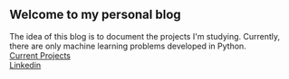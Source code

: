 ## Welcome to my personal blog

<!--You can use the [editor on GitHub](https://github.com/Felipevn/fvnicolau.github.io/edit/gh-pages/index.md) to maintain and preview the content for your website in Markdown files.>

<!Whenever you commit to this repository, GitHub Pages will run [Jekyll](https://jekyllrb.com/) to rebuild the pages in your site, from the content in your Markdown files.-->
The idea of this blog is to document the projects I'm studying. Currently, there are only machine learning problems developed in Python.
<br>[Current Projects](https://github.com/Felipevn/Projects)
<br>[Linkedin](https://www.linkedin.com/in/felipe-valente-nicolau/)

<!--
```markdown
<!Syntax highlighted code block

# Header 1
## Header 2
### Header 3

- Bulleted
- List

1. Numbered
2. List

**Bold** and _Italic_ and `Code` text

```

For more details see [Basic writing and formatting syntax](https://docs.github.com/en/github/writing-on-github/getting-started-with-writing-and-formatting-on-github/basic-writing-and-formatting-syntax).>

<!### Jekyll Themes>

Your Pages site will use the layout and styles from the Jekyll theme you have selected in your [repository settings](https://github.com/Felipevn/fvnicolau.github.io/settings/pages). The name of this theme is saved in the Jekyll `_config.yml` configuration file.

### Support or Contact

Having trouble with Pages? Check out our [documentation](https://docs.github.com/categories/github-pages-basics/) or [contact support](https://support.github.com/contact) and we’ll help you sort it out.-->
